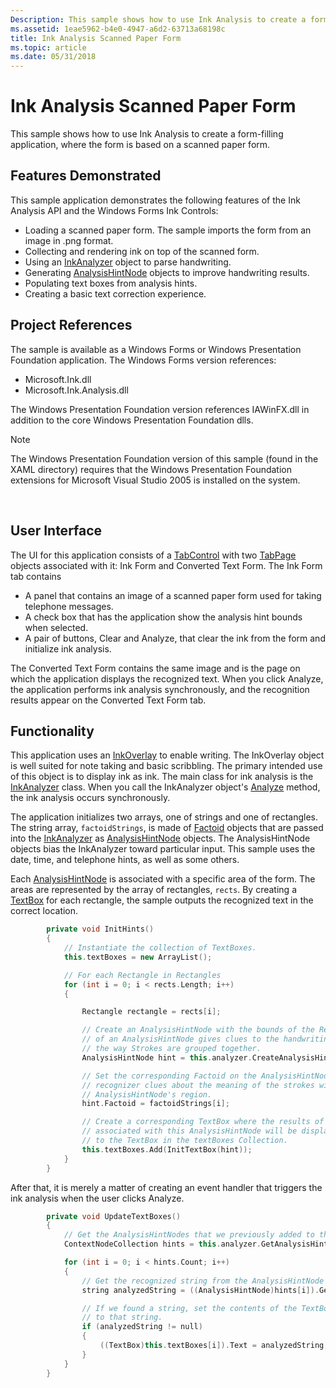 ```yaml
---
Description: This sample shows how to use Ink Analysis to create a form-filling application, where the form is based on a scanned paper form.
ms.assetid: 1eae5962-b4e0-4947-a6d2-63713a68198c
title: Ink Analysis Scanned Paper Form
ms.topic: article
ms.date: 05/31/2018
---
```


# Ink Analysis Scanned Paper Form

This sample shows how to use Ink Analysis to create a form-filling application, where the form is based on a scanned paper form.

## Features Demonstrated

This sample application demonstrates the following features of the Ink Analysis API and the Windows Forms Ink Controls:

-   Loading a scanned paper form. The sample imports the form from an image in .png format.
-   Collecting and rendering ink on top of the scanned form.
-   Using an [InkAnalyzer](/previous-versions/ms583671(v=vs.100)) object to parse handwriting.
-   Generating [AnalysisHintNode](/previous-versions/ms573018(v=vs.100)) objects to improve handwriting results.
-   Populating text boxes from analysis hints.
-   Creating a basic text correction experience.

## Project References

The sample is available as a Windows Forms or Windows Presentation Foundation application. The Windows Forms version references:

-   Microsoft.Ink.dll
-   Microsoft.Ink.Analysis.dll

The Windows Presentation Foundation version references IAWinFX.dll in addition to the core Windows Presentation Foundation dlls.

> [!Note]  
> The Windows Presentation Foundation version of this sample (found in the XAML directory) requires that the Windows Presentation Foundation extensions for Microsoft Visual Studio 2005 is installed on the system.

 

## User Interface

The UI for this application consists of a [TabControl](/dotnet/api/system.windows.forms.tabcontrol?view=netcore-3.1) with two [TabPage](/dotnet/api/system.windows.forms.tabpage?view=netcore-3.1) objects associated with it: Ink Form and Converted Text Form. The Ink Form tab contains

-   A panel that contains an image of a scanned paper form used for taking telephone messages.
-   A check box that has the application show the analysis hint bounds when selected.
-   A pair of buttons, Clear and Analyze, that clear the ink from the form and initialize ink analysis.

The Converted Text Form contains the same image and is the page on which the application displays the recognized text. When you click Analyze, the application performs ink analysis synchronously, and the recognition results appear on the Converted Text Form tab.

## Functionality

This application uses an [InkOverlay](/previous-versions/ms552322(v=vs.100)) to enable writing. The InkOverlay object is well suited for note taking and basic scribbling. The primary intended use of this object is to display ink as ink. The main class for ink analysis is the [InkAnalyzer](/previous-versions/ms583671(v=vs.100)) class. When you call the InkAnalyzer object's [Analyze](/previous-versions/ms568971(v=vs.100)) method, the ink analysis occurs synchronously.

The application initializes two arrays, one of strings and one of rectangles. The string array, `factoidStrings`, is made of [Factoid](/previous-versions/ms583657(v=vs.100)) objects that are passed into the [InkAnalyzer](/previous-versions/ms583671(v=vs.100)) as [AnalysisHintNode](/previous-versions/ms573018(v=vs.100)) objects. The AnalysisHintNode objects bias the InkAnalyzer toward particular input. This sample uses the date, time, and telephone hints, as well as some others.

Each [AnalysisHintNode](/previous-versions/ms573018(v=vs.100)) is associated with a specific area of the form. The areas are represented by the array of rectangles, `rects`. By creating a [TextBox](/dotnet/api/system.windows.forms.textbox?view=netcore-3.1) for each rectangle, the sample outputs the recognized text in the correct location.


```C++
        private void InitHints()
        {
            // Instantiate the collection of TextBoxes.
            this.textBoxes = new ArrayList();

            // For each Rectangle in Rectangles
            for (int i = 0; i < rects.Length; i++)
            {

                Rectangle rectangle = rects[i];

                // Create an AnalysisHintNode with the bounds of the Rectangle.  The bounds
                // of an AnalysisHintNode gives clues to the handwriting recognizer about
                // the way Strokes are grouped together.
                AnalysisHintNode hint = this.analyzer.CreateAnalysisHint(rectangle);

                // Set the corresponding Factoid on the AnalysisHintNode.  This gives the 
                // recognizer clues about the meaning of the strokes within the 
                // AnalysisHintNode's region.
                hint.Factoid = factoidStrings[i];

                // Create a corresponding TextBox where the results of the analysis
                // associated with this AnalysisHintNode will be displayed.  Store the reference
                // to the TextBox in the textBoxes Collection.
                this.textBoxes.Add(InitTextBox(hint));
            }
        }
```



After that, it is merely a matter of creating an event handler that triggers the ink analysis when the user clicks Analyze.


```C++
        private void UpdateTextBoxes()
        {
            // Get the AnalysisHintNodes that we previously added to the InkAnalyzer.
            ContextNodeCollection hints = this.analyzer.GetAnalysisHints();

            for (int i = 0; i < hints.Count; i++)
            {
                // Get the recognized string from the AnalysisHintNode
                string analyzedString = ((AnalysisHintNode)hints[i]).GetRecognizedString();

                // If we found a string, set the contents of the TextBox
                // to that string.
                if (analyzedString != null)
                {
                    ((TextBox)this.textBoxes[i]).Text = analyzedString;
                }
            }
        }
```



 

 